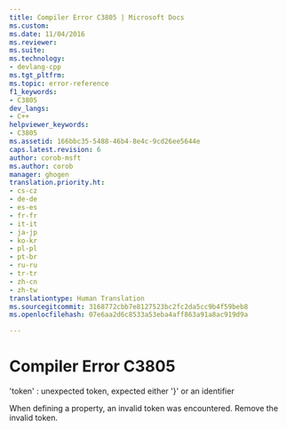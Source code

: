 ```yaml
---
title: Compiler Error C3805 | Microsoft Docs
ms.custom: 
ms.date: 11/04/2016
ms.reviewer: 
ms.suite: 
ms.technology:
- devlang-cpp
ms.tgt_pltfrm: 
ms.topic: error-reference
f1_keywords:
- C3805
dev_langs:
- C++
helpviewer_keywords:
- C3805
ms.assetid: 166bbc35-5488-46b4-8e4c-9cd26ee5644e
caps.latest.revision: 6
author: corob-msft
ms.author: corob
manager: ghogen
translation.priority.ht:
- cs-cz
- de-de
- es-es
- fr-fr
- it-it
- ja-jp
- ko-kr
- pl-pl
- pt-br
- ru-ru
- tr-tr
- zh-cn
- zh-tw
translationtype: Human Translation
ms.sourcegitcommit: 3168772cbb7e8127523bc2fc2da5cc9b4f59beb8
ms.openlocfilehash: 07e6aa2d6c8533a53eba4aff863a91a8ac919d9a

---
```

# Compiler Error C3805
'token' : unexpected token, expected either '}' or an identifier  
  
 When defining a property, an invalid token was encountered. Remove the invalid token.


<!--HONumber=Jan17_HO2-->


